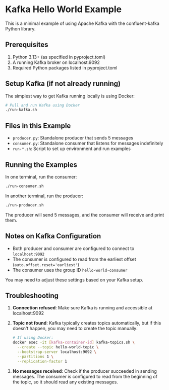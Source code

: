 # Kafka Hello World Example

This is a minimal example of using Apache Kafka with the confluent-kafka Python library.

## Prerequisites

1. Python 3.13+ (as specified in pyproject.toml)
2. A running Kafka broker on localhost:9092
3. Required Python packages listed in pyproject.toml

## Setup Kafka (if not already running)

The simplest way to get Kafka running locally is using Docker:

```bash
# Pull and run Kafka using Docker
./run-kafka.sh
```

## Files in this Example

- `producer.py`: Standalone producer that sends 5 messages
- `consumer.py`: Standalone consumer that listens for messages indefinitely
- `run-*.sh`: Script to set up environment and run examples

## Running the Examples

In one terminal, run the consumer:
```bash
./run-consumer.sh
```

In another terminal, run the producer:
```bash
./run-producer.sh
```

The producer will send 5 messages, and the consumer will receive and print them.

## Notes on Kafka Configuration

- Both producer and consumer are configured to connect to `localhost:9092`
- The consumer is configured to read from the earliest offset (`auto.offset.reset='earliest'`)
- The consumer uses the group ID `hello-world-consumer`

You may need to adjust these settings based on your Kafka setup.

## Troubleshooting

1. **Connection refused**: Make sure Kafka is running and accessible at localhost:9092
2. **Topic not found**: Kafka typically creates topics automatically, but if this doesn't happen, you may need to create the topic manually:

   ```bash
   # If using Docker:
   docker exec -it [kafka-container-id] kafka-topics.sh \
     --create --topic hello-world-topic \
     --bootstrap-server localhost:9092 \
     --partitions 1 \
     --replication-factor 1
   ```

3. **No messages received**: Check if the producer succeeded in sending messages. The consumer is configured to read from the beginning of the topic, so it should read any existing messages.
